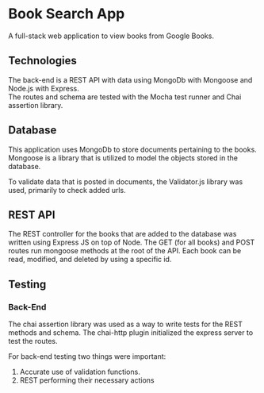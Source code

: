 # Book Search App

A full-stack web application to view books from Google Books.

## Technologies

The back-end is a REST API with data using MongoDb with Mongoose and Node.js with Express.  
The routes and schema are tested with the Mocha test runner and Chai assertion library.

## Database

This application uses MongoDb to store documents pertaining to the books. Mongoose is a library that is utilized to model the objects stored in the database.

To validate data that is posted in documents, the Validator.js library was used, primarily to check added urls.

## REST API

The REST controller for the books that are added to the database was written using Express JS on top of Node. The GET (for all books) and POST routes run mongoose methods at the root of the API. Each book can be read, modified, and deleted by using a specific id.

## Testing

### Back-End

The chai assertion library was used as a way to write tests for the REST methods and schema. The chai-http plugin initialized the express server to test the routes.

For back-end testing two things were important:

1. Accurate use of validation functions.
2. REST performing their necessary actions
